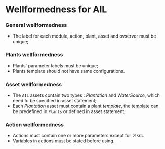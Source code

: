 # Wellformedness for AIL 

### General wellformedness
- The label for each module, action, plant, asset and ovserver must be unique; 

### Plants wellformedness
- Plants' parameter labels must be unique;
- Plants template should not have same configurations.

### Asset wellformedness
- The `AIL` assets contain two types : *Plantation* and *WaterSource*, which need to be specified in asset statement;
- Each *Plantation* asset must contain a plant *template*, the template can be predefined in `Plants` or defined in asset statement; <!--or must have a template? -->

### Action wellformedness
- Actions must contain one or more parameters except for *%src*.
- Variables in actions must be stated before using.
